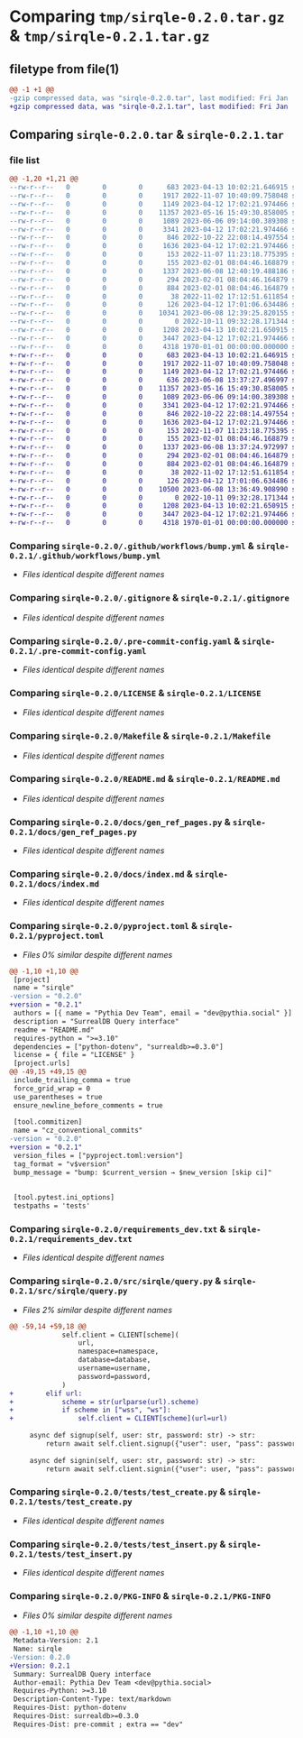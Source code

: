 # Comparing `tmp/sirqle-0.2.0.tar.gz` & `tmp/sirqle-0.2.1.tar.gz`

## filetype from file(1)

```diff
@@ -1 +1 @@
-gzip compressed data, was "sirqle-0.2.0.tar", last modified: Fri Jan  1 00:00:00 2016, max compression
+gzip compressed data, was "sirqle-0.2.1.tar", last modified: Fri Jan  1 00:00:00 2016, max compression
```

## Comparing `sirqle-0.2.0.tar` & `sirqle-0.2.1.tar`

### file list

```diff
@@ -1,20 +1,21 @@
--rw-r--r--   0        0        0      683 2023-04-13 10:02:21.646915 sirqle-0.2.0/.github/workflows/bump.yml
--rw-r--r--   0        0        0     1917 2022-11-07 10:40:09.758048 sirqle-0.2.0/.gitignore
--rw-r--r--   0        0        0     1149 2023-04-12 17:02:21.974466 sirqle-0.2.0/.pre-commit-config.yaml
--rw-r--r--   0        0        0    11357 2023-05-16 15:49:30.858005 sirqle-0.2.0/LICENSE
--rw-r--r--   0        0        0     1089 2023-06-06 09:14:00.389308 sirqle-0.2.0/Makefile
--rw-r--r--   0        0        0     3341 2023-04-12 17:02:21.974466 sirqle-0.2.0/README.md
--rw-r--r--   0        0        0      846 2022-10-22 22:08:14.497554 sirqle-0.2.0/docs/gen_ref_pages.py
--rw-r--r--   0        0        0     1636 2023-04-12 17:02:21.974466 sirqle-0.2.0/docs/index.md
--rw-r--r--   0        0        0      153 2022-11-07 11:23:18.775395 sirqle-0.2.0/docs/reference.md
--rw-r--r--   0        0        0      155 2023-02-01 08:04:46.168879 sirqle-0.2.0/mkdocs.yml
--rw-r--r--   0        0        0     1337 2023-06-08 12:40:19.488186 sirqle-0.2.0/pyproject.toml
--rw-r--r--   0        0        0      294 2023-02-01 08:04:46.164879 sirqle-0.2.0/requirements.txt
--rw-r--r--   0        0        0      884 2023-02-01 08:04:46.164879 sirqle-0.2.0/requirements_dev.txt
--rw-r--r--   0        0        0       38 2022-11-02 17:12:51.611854 sirqle-0.2.0/setup.py
--rw-r--r--   0        0        0      126 2023-04-12 17:01:06.634486 sirqle-0.2.0/src/sirqle/__init__.py
--rw-r--r--   0        0        0    10341 2023-06-08 12:39:25.820155 sirqle-0.2.0/src/sirqle/query.py
--rw-r--r--   0        0        0        0 2022-10-11 09:32:28.171344 sirqle-0.2.0/tests/__init__.py
--rw-r--r--   0        0        0     1208 2023-04-13 10:02:21.650915 sirqle-0.2.0/tests/test_create.py
--rw-r--r--   0        0        0     3447 2023-04-12 17:02:21.974466 sirqle-0.2.0/tests/test_insert.py
--rw-r--r--   0        0        0     4318 1970-01-01 00:00:00.000000 sirqle-0.2.0/PKG-INFO
+-rw-r--r--   0        0        0      683 2023-04-13 10:02:21.646915 sirqle-0.2.1/.github/workflows/bump.yml
+-rw-r--r--   0        0        0     1917 2022-11-07 10:40:09.758048 sirqle-0.2.1/.gitignore
+-rw-r--r--   0        0        0     1149 2023-04-12 17:02:21.974466 sirqle-0.2.1/.pre-commit-config.yaml
+-rw-r--r--   0        0        0      636 2023-06-08 13:37:27.496997 sirqle-0.2.1/CHANGELOG.md
+-rw-r--r--   0        0        0    11357 2023-05-16 15:49:30.858005 sirqle-0.2.1/LICENSE
+-rw-r--r--   0        0        0     1089 2023-06-06 09:14:00.389308 sirqle-0.2.1/Makefile
+-rw-r--r--   0        0        0     3341 2023-04-12 17:02:21.974466 sirqle-0.2.1/README.md
+-rw-r--r--   0        0        0      846 2022-10-22 22:08:14.497554 sirqle-0.2.1/docs/gen_ref_pages.py
+-rw-r--r--   0        0        0     1636 2023-04-12 17:02:21.974466 sirqle-0.2.1/docs/index.md
+-rw-r--r--   0        0        0      153 2022-11-07 11:23:18.775395 sirqle-0.2.1/docs/reference.md
+-rw-r--r--   0        0        0      155 2023-02-01 08:04:46.168879 sirqle-0.2.1/mkdocs.yml
+-rw-r--r--   0        0        0     1337 2023-06-08 13:37:24.972997 sirqle-0.2.1/pyproject.toml
+-rw-r--r--   0        0        0      294 2023-02-01 08:04:46.164879 sirqle-0.2.1/requirements.txt
+-rw-r--r--   0        0        0      884 2023-02-01 08:04:46.164879 sirqle-0.2.1/requirements_dev.txt
+-rw-r--r--   0        0        0       38 2022-11-02 17:12:51.611854 sirqle-0.2.1/setup.py
+-rw-r--r--   0        0        0      126 2023-04-12 17:01:06.634486 sirqle-0.2.1/src/sirqle/__init__.py
+-rw-r--r--   0        0        0    10500 2023-06-08 13:36:49.908990 sirqle-0.2.1/src/sirqle/query.py
+-rw-r--r--   0        0        0        0 2022-10-11 09:32:28.171344 sirqle-0.2.1/tests/__init__.py
+-rw-r--r--   0        0        0     1208 2023-04-13 10:02:21.650915 sirqle-0.2.1/tests/test_create.py
+-rw-r--r--   0        0        0     3447 2023-04-12 17:02:21.974466 sirqle-0.2.1/tests/test_insert.py
+-rw-r--r--   0        0        0     4318 1970-01-01 00:00:00.000000 sirqle-0.2.1/PKG-INFO
```

### Comparing `sirqle-0.2.0/.github/workflows/bump.yml` & `sirqle-0.2.1/.github/workflows/bump.yml`

 * *Files identical despite different names*

### Comparing `sirqle-0.2.0/.gitignore` & `sirqle-0.2.1/.gitignore`

 * *Files identical despite different names*

### Comparing `sirqle-0.2.0/.pre-commit-config.yaml` & `sirqle-0.2.1/.pre-commit-config.yaml`

 * *Files identical despite different names*

### Comparing `sirqle-0.2.0/LICENSE` & `sirqle-0.2.1/LICENSE`

 * *Files identical despite different names*

### Comparing `sirqle-0.2.0/Makefile` & `sirqle-0.2.1/Makefile`

 * *Files identical despite different names*

### Comparing `sirqle-0.2.0/README.md` & `sirqle-0.2.1/README.md`

 * *Files identical despite different names*

### Comparing `sirqle-0.2.0/docs/gen_ref_pages.py` & `sirqle-0.2.1/docs/gen_ref_pages.py`

 * *Files identical despite different names*

### Comparing `sirqle-0.2.0/docs/index.md` & `sirqle-0.2.1/docs/index.md`

 * *Files identical despite different names*

### Comparing `sirqle-0.2.0/pyproject.toml` & `sirqle-0.2.1/pyproject.toml`

 * *Files 0% similar despite different names*

```diff
@@ -1,10 +1,10 @@
 [project]
 name = "sirqle"
-version = "0.2.0"
+version = "0.2.1"
 authors = [{ name = "Pythia Dev Team", email = "dev@pythia.social" }]
 description = "SurrealDB Query interface"
 readme = "README.md"
 requires-python = ">=3.10"
 dependencies = ["python-dotenv", "surrealdb>=0.3.0"]
 license = { file = "LICENSE" }
 [project.urls]
@@ -49,15 +49,15 @@
 include_trailing_comma = true
 force_grid_wrap = 0
 use_parentheses = true
 ensure_newline_before_comments = true
 
 [tool.commitizen]
 name = "cz_conventional_commits"
-version = "0.2.0"
+version = "0.2.1"
 version_files = ["pyproject.toml:version"]
 tag_format = "v$version"
 bump_message = "bump: $current_version → $new_version [skip ci]"
 
 
 [tool.pytest.ini_options]
 testpaths = 'tests'
```

### Comparing `sirqle-0.2.0/requirements_dev.txt` & `sirqle-0.2.1/requirements_dev.txt`

 * *Files identical despite different names*

### Comparing `sirqle-0.2.0/src/sirqle/query.py` & `sirqle-0.2.1/src/sirqle/query.py`

 * *Files 2% similar despite different names*

```diff
@@ -59,14 +59,18 @@
             self.client = CLIENT[scheme](
                 url,
                 namespace=namespace,
                 database=database,
                 username=username,
                 password=password,
             )
+        elif url:
+            scheme = str(urlparse(url).scheme)
+            if scheme in ["wss", "ws"]:
+                self.client = CLIENT[scheme](url=url)
 
     async def signup(self, user: str, password: str) -> str:
         return await self.client.signup({"user": user, "pass": password})
 
     async def signin(self, user: str, password: str) -> str:
         return await self.client.signin({"user": user, "pass": password})
```

### Comparing `sirqle-0.2.0/tests/test_create.py` & `sirqle-0.2.1/tests/test_create.py`

 * *Files identical despite different names*

### Comparing `sirqle-0.2.0/tests/test_insert.py` & `sirqle-0.2.1/tests/test_insert.py`

 * *Files identical despite different names*

### Comparing `sirqle-0.2.0/PKG-INFO` & `sirqle-0.2.1/PKG-INFO`

 * *Files 0% similar despite different names*

```diff
@@ -1,10 +1,10 @@
 Metadata-Version: 2.1
 Name: sirqle
-Version: 0.2.0
+Version: 0.2.1
 Summary: SurrealDB Query interface
 Author-email: Pythia Dev Team <dev@pythia.social>
 Requires-Python: >=3.10
 Description-Content-Type: text/markdown
 Requires-Dist: python-dotenv
 Requires-Dist: surrealdb>=0.3.0
 Requires-Dist: pre-commit ; extra == "dev"
```

